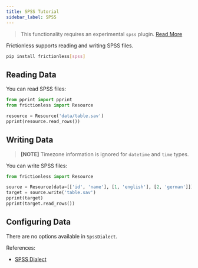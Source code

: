 ```yaml
---
title: SPSS Tutorial
sidebar_label: SPSS
---
```


> This functionality requires an experimental `spss` plugin. [Read More](../../references/plugins-reference.md)

Frictionless supports reading and writing SPSS files.

```bash title="CLI"
pip install frictionless[spss]
```

## Reading Data

You can read SPSS files:

```python title="Python"
from pprint import pprint
from frictionless import Resource

resource = Resource('data/table.sav')
pprint(resource.read_rows())
```

## Writing Data

> **[NOTE]** Timezone information is ignored for `datetime` and `time` types.

You can write SPSS files:

```python title="Python"
from frictionless import Resource

source = Resource(data=[['id', 'name'], [1, 'english'], [2, 'german']])
target = source.write('table.sav')
pprint(target)
pprint(target.read_rows())
```

## Configuring Data

There are no options available in `SpssDialect`.

References:
- [SPSS Dialect](../../references/formats-reference.md#spss)
